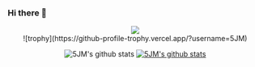 ### Hi there 👋

<!-- <img src="https://img.shields.io/badge/{내용}-{배경 색깔}?style={스타일}&logo={로고이름}&logoColor={로고 색깔}"/>

출처: https://eunhee-programming.tistory.com/239 [코드짜는 문과녀] -->

<div align = "center">
  <a><img src="https://img.shields.io/badge/Android-lightgray? style=flat&logo=Android&logoColor=3DDC84"/></a>
</div>

<div align = "center">
![trophy](https://github-profile-trophy.vercel.app/?username=5JM)
</div>
  
<div align = "center">
  
  ![5JM's github stats](https://github-readme-stats.vercel.app/api?username=5JM&show_icons=true)
  [![5JM's github stats](https://github-readme-stats.vercel.app/api/top-langs/?username=5JM&show_icons=true&hide_border=true&title_color=004386&icon_color=004386&layout=compact)](https://github.com/5JM)

 </div>


<!-- **5JM/5JM** is a ✨ _special_ ✨ repository because its `README.md` (this file) appears on your GitHub profile.

Here are some ideas to get you started:


- 🔭 I’m currently working on ...
- 🌱 I’m currently learning ...
- 👯 I’m looking to collaborate on ...
- 🤔 I’m looking for help with ...
- 💬 Ask me about ...
- 📫 How to reach me: ...
- 😄 Pronouns: ...
- ⚡ Fun fact: ... -->

